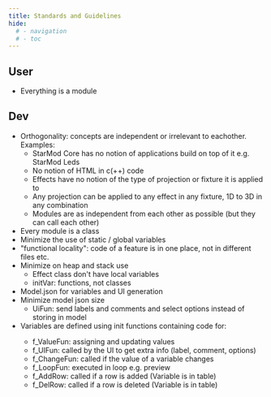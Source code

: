 ```yaml
---
title: Standards and Guidelines
hide:
  # - navigation
  # - toc
---
```


## User

* Everything is a module

## Dev

* Orthogonality: concepts are independent or irrelevant to eachother. Examples:
    * StarMod Core has no notion of applications build on top of it e.g. StarMod Leds
    * No notion of HTML in c(++) code
    * Effects have no notion of the type of projection or fixture it is applied to
    * Any projection can be applied to any effect in any fixture, 1D to 3D in any combination
    * Modules are as independent from each other as possible (but they can call each other)
* Every module is a class
* Minimize the use of static / global variables
* "functional locality": code of a feature is in one place, not in different files etc.
* Minimize on heap and stack use
    * Effect class don't have local variables
    * initVar: functions, not classes
* Model.json for variables and UI generation
* Minimize model json size
    * UiFun: send labels and comments and select options instead of storing in model
* Variables are defined using init<Type> functions containing code for:
    * f_ValueFun: assigning and updating values
    * f_UIFun: called by the UI to get extra info (label, comment, options)
    * f_ChangeFun: called if the value of a variable changes
    * f_LoopFun: executed in loop e.g. preview
    * f_AddRow: called if a row is added (Variable is in table)
    * f_DelRow: called if a row is deleted (Variable is in table)
